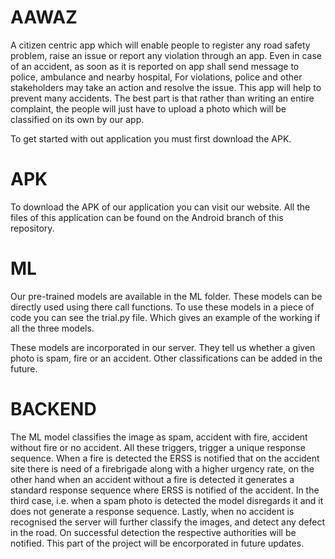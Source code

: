 # AAWAZ
A citizen centric app which will enable people to register any road safety problem, raise an issue or report any violation through an app. Even in case of an accident, as soon as it is reported on app shall send message to police, ambulance and nearby hospital, For violations, police and other stakeholders may take an action and resolve the issue. This app will help to prevent many accidents. The best part is that rather than writing an entire complaint, the people will just have to upload a photo which will be classified on its own by our app.

To get started with out application you must first download the APK. 

# APK
To download the APK of our application you can visit our website.
All the files of this application can be found on the Android branch of this repository.

# ML
Our pre-trained models are available in the ML folder. These models can be directly used using there call functions. To use these models in a piece of code you can see the trial.py file. Which gives an example of the working if all the three models.

These models are incorporated in our server. They tell us whether a given photo is spam, fire or an accident. Other classifications can be added in the future.

# BACKEND
The  ML model classifies the image as spam, accident with fire, accident without fire or no accident. All these triggers, trigger a unique response sequence. When a fire is detected the ERSS is notified that on the accident site there is need of a firebrigade along with a higher urgency rate, on the other hand when an accident without a fire is detected it generates a standard response sequence where ERSS is notified of the accident. In the third case, i.e. when a spam photo is detected the model disregards it and it does not generate a response sequence.
Lastly, when no accident is recognised the server will further classify the images, and detect any defect in the road. On successful detection the respective authorities will be notified. This part of the project will be encorporated in future updates.

